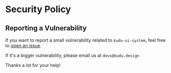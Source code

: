 # Security Policy

## Reporting a Vulnerability

If you want to report a small vulnerability related to `kudu-ui-system`, feel free to [open an issue](https://github.com/kudu-consultant/landing/issues/new/choose).

If it's a bigger vulnerability, please email us at `devs@kudu.design`

Thanks a lot for your help!
